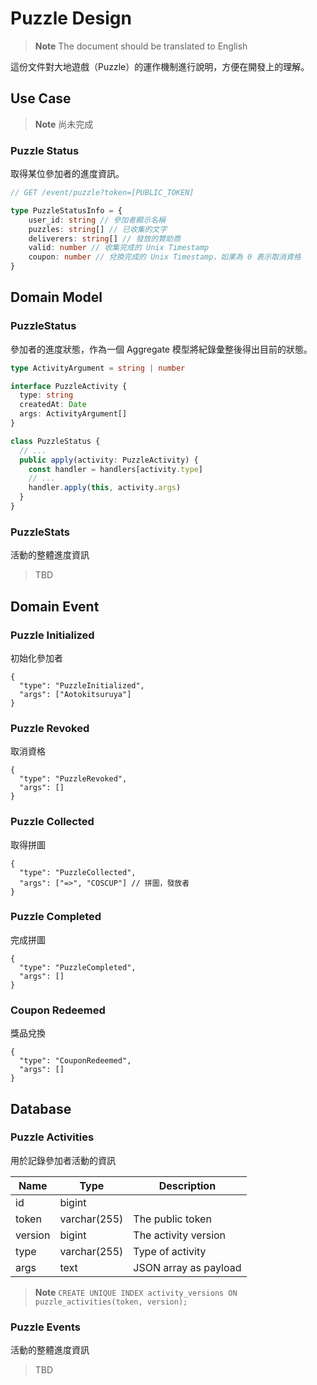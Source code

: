 Puzzle Design
===

> **Note**
> The document should be translated to English

這份文件對大地遊戲（Puzzle）的運作機制進行說明，方便在開發上的理解。

## Use Case

> **Note**
> 尚未完成

### Puzzle Status

取得某位參加者的進度資訊。

```typescript
// GET /event/puzzle?token=[PUBLIC_TOKEN]

type PuzzleStatusInfo = {
    user_id: string // 參加者顯示名稱
    puzzles: string[] // 已收集的文字
    deliverers: string[] // 發放的贊助商
    valid: number // 收集完成的 Unix Timestamp
    coupon: number // 兌換完成的 Unix Timestamp，如果為 0 表示取消資格
}
```

## Domain Model

### PuzzleStatus

參加者的進度狀態，作為一個 Aggregate 模型將紀錄彙整後得出目前的狀態。

```typescript
type ActivityArgument = string | number

interface PuzzleActivity {
  type: string
  createdAt: Date
  args: ActivityArgument[]
}
```

```typescript
class PuzzleStatus {
  // ...
  public apply(activity: PuzzleActivity) {
    const handler = handlers[activity.type]
    // ...
    handler.apply(this, activity.args)
  }
}
```

### PuzzleStats

活動的整體進度資訊

> TBD

## Domain Event

### Puzzle Initialized

初始化參加者

```jsonc
{
  "type": "PuzzleInitialized",
  "args": ["Aotokitsuruya"]
}
```

### Puzzle Revoked

取消資格

```jsonc
{
  "type": "PuzzleRevoked",
  "args": []
}
```

### Puzzle Collected

取得拼圖

```jsonc
{
  "type": "PuzzleCollected",
  "args": ["=>", "COSCUP"] // 拼圖，發放者
}
```

### Puzzle Completed

完成拼圖

```jsonc
{
  "type": "PuzzleCompleted",
  "args": []
}
```

### Coupon Redeemed

獎品兌換

```jsonc
{
  "type": "CouponRedeemed",
  "args": []
}
```

## Database

### Puzzle Activities

用於記錄參加者活動的資訊

 | Name    | Type         | Description           |
 |---------|--------------|-----------------------|
 | id      | bigint       |                       |
 | token   | varchar(255) | The public token      |
 | version | bigint       | The activity version  |
 | type    | varchar(255) | Type of activity      |
 | args    | text         | JSON array as payload |

 > **Note**
 > `CREATE UNIQUE INDEX activity_versions ON puzzle_activities(token, version);`

 ### Puzzle Events

活動的整體進度資訊

 > TBD
